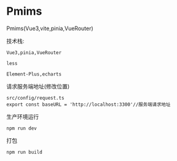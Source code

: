 # Pmims
Pmims(Vue3,vite,pinia,VueRouter)

技术栈:

```
Vue3,pinia,VueRouter

less

Element-Plus,echarts
```



请求服务端地址(修改位置)

```
src/config/request.ts
export const baseURL = 'http://localhost:3300'//服务端请求地址
```

生产环境运行

```
npm run dev
```

打包

```
npm run build
```
